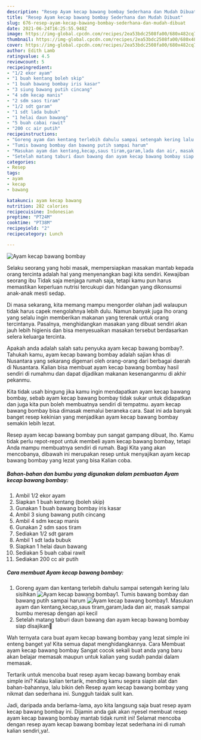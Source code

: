 ```yaml
---
description: "Resep Ayam kecap bawang bombay Sederhana dan Mudah Dibuat"
title: "Resep Ayam kecap bawang bombay Sederhana dan Mudah Dibuat"
slug: 676-resep-ayam-kecap-bawang-bombay-sederhana-dan-mudah-dibuat
date: 2021-06-24T16:25:55.948Z
image: https://img-global.cpcdn.com/recipes/2ea53bdc2508fa00/680x482cq70/ayam-kecap-bawang-bombay-foto-resep-utama.jpg
thumbnail: https://img-global.cpcdn.com/recipes/2ea53bdc2508fa00/680x482cq70/ayam-kecap-bawang-bombay-foto-resep-utama.jpg
cover: https://img-global.cpcdn.com/recipes/2ea53bdc2508fa00/680x482cq70/ayam-kecap-bawang-bombay-foto-resep-utama.jpg
author: Edith Lamb
ratingvalue: 4.5
reviewcount: 5
recipeingredient:
- "1/2 ekor ayam"
- "1 buah kentang boleh skip"
- "1 buah bawang bombay iris kasar"
- "3 siung bawang putih cincang"
- "4 sdm kecap manis"
- "2 sdm saos tiram"
- "1/2 sdt garam"
- "1 sdt lada bubuk"
- "1 helai daun bawang"
- "5 buah cabai rawit"
- "200 cc air putih"
recipeinstructions:
- "Goreng ayam dan kentang terlebih dahulu sampai setengah kering lalu sisihkan"
- "Tumis bawang bombay dan bawang putih sampai harum"
- "Masukan ayam dan kentang,kecap,saus tiram,garam,lada dan air, masak sampai bumbu meresap dengan api kecil"
- "Setelah matang taburi daun bawang dan ayam kecap bawang bombay siap disajikan🥰"
categories:
- Resep
tags:
- ayam
- kecap
- bawang

katakunci: ayam kecap bawang 
nutrition: 282 calories
recipecuisine: Indonesian
preptime: "PT24M"
cooktime: "PT38M"
recipeyield: "2"
recipecategory: Lunch

---
```



![Ayam kecap bawang bombay](https://img-global.cpcdn.com/recipes/2ea53bdc2508fa00/680x482cq70/ayam-kecap-bawang-bombay-foto-resep-utama.jpg)

Selaku seorang yang hobi masak, mempersiapkan masakan mantab kepada orang tercinta adalah hal yang menyenangkan bagi kita sendiri. Kewajiban seorang ibu Tidak saja menjaga rumah saja, tetapi kamu pun harus memastikan keperluan nutrisi tercukupi dan hidangan yang dikonsumsi anak-anak mesti sedap.

Di masa  sekarang, kita memang mampu mengorder olahan jadi walaupun tidak harus capek mengolahnya lebih dulu. Namun banyak juga lho orang yang selalu ingin memberikan makanan yang terenak untuk orang tercintanya. Pasalnya, menghidangkan masakan yang dibuat sendiri akan jauh lebih higienis dan bisa menyesuaikan masakan tersebut berdasarkan selera keluarga tercinta. 



Apakah anda adalah salah satu penyuka ayam kecap bawang bombay?. Tahukah kamu, ayam kecap bawang bombay adalah sajian khas di Nusantara yang sekarang digemari oleh orang-orang dari berbagai daerah di Nusantara. Kalian bisa membuat ayam kecap bawang bombay hasil sendiri di rumahmu dan dapat dijadikan makanan kesenanganmu di akhir pekanmu.

Kita tidak usah bingung jika kamu ingin mendapatkan ayam kecap bawang bombay, sebab ayam kecap bawang bombay tidak sukar untuk didapatkan dan juga kita pun boleh membuatnya sendiri di tempatmu. ayam kecap bawang bombay bisa dimasak memalui beraneka cara. Saat ini ada banyak banget resep kekinian yang menjadikan ayam kecap bawang bombay semakin lebih lezat.

Resep ayam kecap bawang bombay pun sangat gampang dibuat, lho. Kamu tidak perlu repot-repot untuk membeli ayam kecap bawang bombay, tetapi Anda mampu membuatnya sendiri di rumah. Bagi Kita yang akan mencobanya, dibawah ini merupakan resep untuk menyajikan ayam kecap bawang bombay yang lezat yang bisa Kalian coba.

<!--inarticleads1-->

##### Bahan-bahan dan bumbu yang digunakan dalam pembuatan Ayam kecap bawang bombay:

1. Ambil 1/2 ekor ayam
1. Siapkan 1 buah kentang (boleh skip)
1. Gunakan 1 buah bawang bombay iris kasar
1. Ambil 3 siung bawang putih cincang
1. Ambil 4 sdm kecap manis
1. Gunakan 2 sdm saos tiram
1. Sediakan 1/2 sdt garam
1. Ambil 1 sdt lada bubuk
1. Siapkan 1 helai daun bawang
1. Sediakan 5 buah cabai rawit
1. Sediakan 200 cc air putih




<!--inarticleads2-->

##### Cara membuat Ayam kecap bawang bombay:

1. Goreng ayam dan kentang terlebih dahulu sampai setengah kering lalu sisihkan
<img src="https://img-global.cpcdn.com/steps/16ae5d8bcdf768e8/160x128cq70/ayam-kecap-bawang-bombay-langkah-memasak-1-foto.jpg" alt="Ayam kecap bawang bombay">1. Tumis bawang bombay dan bawang putih sampai harum
<img src="https://img-global.cpcdn.com/steps/325a834a1520e579/160x128cq70/ayam-kecap-bawang-bombay-langkah-memasak-2-foto.jpg" alt="Ayam kecap bawang bombay">1. Masukan ayam dan kentang,kecap,saus tiram,garam,lada dan air, masak sampai bumbu meresap dengan api kecil
1. Setelah matang taburi daun bawang dan ayam kecap bawang bombay siap disajikan🥰




Wah ternyata cara buat ayam kecap bawang bombay yang lezat simple ini enteng banget ya! Kita semua dapat menghidangkannya. Cara Membuat ayam kecap bawang bombay Sangat cocok sekali buat anda yang baru akan belajar memasak maupun untuk kalian yang sudah pandai dalam memasak.

Tertarik untuk mencoba buat resep ayam kecap bawang bombay enak simple ini? Kalau kalian tertarik, mending kamu segera siapin alat dan bahan-bahannya, lalu bikin deh Resep ayam kecap bawang bombay yang nikmat dan sederhana ini. Sungguh taidak sulit kan. 

Jadi, daripada anda berlama-lama, ayo kita langsung saja buat resep ayam kecap bawang bombay ini. Dijamin anda gak akan nyesel membuat resep ayam kecap bawang bombay mantab tidak rumit ini! Selamat mencoba dengan resep ayam kecap bawang bombay lezat sederhana ini di rumah kalian sendiri,ya!.

